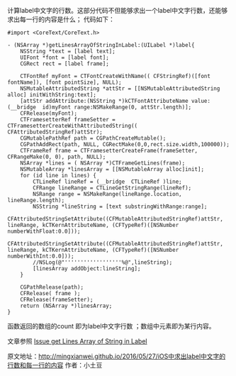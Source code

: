 计算label中文字的行数。这部分代码不但能够求出一个label中文字行数，还能够求出每一行的内容是什么； 代码如下：
```
#import <CoreText/CoreText.h>

- (NSArray *)getLinesArrayOfStringInLabel:(UILabel *)label{
    NSString *text = [label text];
    UIFont *font = [label font];
    CGRect rect = [label frame];

    CTFontRef myFont = CTFontCreateWithName(( CFStringRef)([font fontName]), [font pointSize], NULL);
    NSMutableAttributedString *attStr = [[NSMutableAttributedString alloc] initWithString:text];
    [attStr addAttribute:(NSString *)kCTFontAttributeName value:(__bridge  id)myFont range:NSMakeRange(0, attStr.length)];
    CFRelease(myFont);
    CTFramesetterRef frameSetter = CTFramesetterCreateWithAttributedString(( CFAttributedStringRef)attStr);
    CGMutablePathRef path = CGPathCreateMutable();
    CGPathAddRect(path, NULL, CGRectMake(0,0,rect.size.width,100000));
    CTFrameRef frame = CTFramesetterCreateFrame(frameSetter, CFRangeMake(0, 0), path, NULL);
    NSArray *lines = ( NSArray *)CTFrameGetLines(frame);
    NSMutableArray *linesArray = [[NSMutableArray alloc]init];
    for (id line in lines) {
        CTLineRef lineRef = (__bridge  CTLineRef )line;
        CFRange lineRange = CTLineGetStringRange(lineRef);
        NSRange range = NSMakeRange(lineRange.location, lineRange.length);
        NSString *lineString = [text substringWithRange:range];
        CFAttributedStringSetAttribute((CFMutableAttributedStringRef)attStr, lineRange, kCTKernAttributeName, (CFTypeRef)([NSNumber numberWithFloat:0.0]));
        CFAttributedStringSetAttribute((CFMutableAttributedStringRef)attStr, lineRange, kCTKernAttributeName, (CFTypeRef)([NSNumber numberWithInt:0.0]));
        //NSLog(@"''''''''''''''''''%@",lineString);
        [linesArray addObject:lineString];
    }

    CGPathRelease(path);
    CFRelease( frame );
    CFRelease(frameSetter);
    return (NSArray *)linesArray;
}
```
函数返回的数组的count 即为label中文字行数 ；数组中元素即为某行内容。

文章参照 [Issue get Lines Array of String in Label](https://stackoverflow.com/questions/34867231/issue-get-lines-array-of-string-in-label)


原文地址：http://mingxianwei.github.io/2016/05/27/iOS中求出label中文字的行数和每一行的内容
作者：小土豆